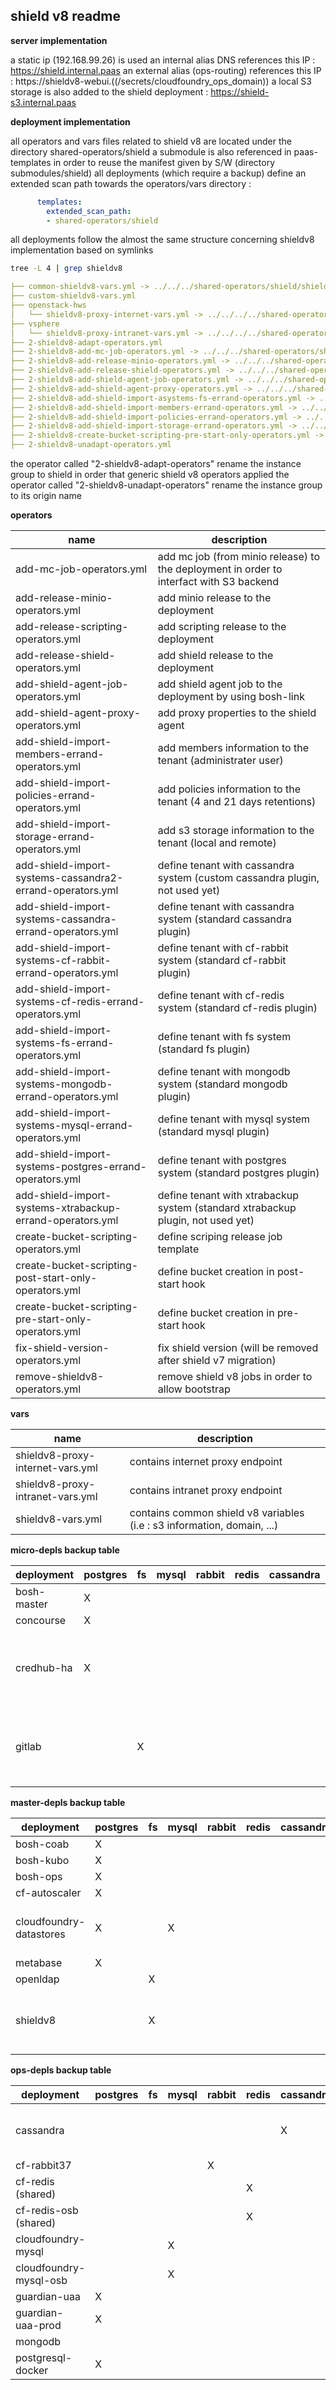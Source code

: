 ## shield v8 readme

__server implementation__

a static ip (192.168.99.26) is used
an internal alias DNS references this IP : https://shield.internal.paas
an external alias (ops-routing) references this IP : https://shieldv8-webui.((/secrets/cloudfoundry_ops_domain))
a local S3 storage is also added to the shield deployment : https://shield-s3.internal.paas

__deployment implementation__

all operators and vars files related to shield v8 are located under the directory shared-operators/shield
a submodule is also referenced in paas-templates in order to reuse the manifest given by S/W (directory submodules/shield)
all deployments (which require a backup) define an extended scan path towards the operators/vars directory : 
```yml
      templates:
        extended_scan_path:
        - shared-operators/shield

```
all deployments follow the almost the same structure concerning shieldv8 implementation based on symlinks 
```bash
tree -L 4 | grep shieldv8
```

```yml
├── common-shieldv8-vars.yml -> ../../../shared-operators/shield/shieldv8-vars.yml
├── custom-shieldv8-vars.yml
├── openstack-hws
│   └── shieldv8-proxy-internet-vars.yml -> ../../../../shared-operators/shield/shieldv8-proxy-internet-vars.yml
├── vsphere
│   └── shieldv8-proxy-intranet-vars.yml -> ../../../../shared-operators/shield/shieldv8-proxy-intranet-vars.yml
├── 2-shieldv8-adapt-operators.yml
├── 2-shieldv8-add-mc-job-operators.yml -> ../../../shared-operators/shield/add-mc-job-operators.yml
├── 2-shieldv8-add-release-minio-operators.yml -> ../../../shared-operators/shield/add-release-minio-operators.yml
├── 2-shieldv8-add-release-shield-operators.yml -> ../../../shared-operators/shield/add-release-shield-operators.yml
├── 2-shieldv8-add-shield-agent-job-operators.yml -> ../../../shared-operators/shield/add-shield-agent-job-operators.yml
├── 2-shieldv8-add-shield-agent-proxy-operators.yml -> ../../../shared-operators/shield/add-shield-agent-proxy-operators.yml
├── 2-shieldv8-add-shield-import-asystems-fs-errand-operators.yml -> ../../../shared-operators/shield/add-shield-import-systems-fs-errand-operators.yml
├── 2-shieldv8-add-shield-import-members-errand-operators.yml -> ../../../shared-operators/shield/add-shield-import-members-errand-operators.yml
├── 2-shieldv8-add-shield-import-policies-errand-operators.yml -> ../../../shared-operators/shield/add-shield-import-policies-errand-operators.yml
├── 2-shieldv8-add-shield-import-storage-errand-operators.yml -> ../../../shared-operators/shield/add-shield-import-storage-errand-operators.yml
├── 2-shieldv8-create-bucket-scripting-pre-start-only-operators.yml -> ../../../shared-operators/shield/create-bucket-scripting-pre-start-only-operators.yml
├── 2-shieldv8-unadapt-operators.yml
```
the operator called "2-shieldv8-adapt-operators" rename the instance group to shield in order that generic shield v8 operators applied
the operator called "2-shieldv8-unadapt-operators" rename the instance group to its origin name

__operators__ 

| name | description |
| --------- | ------ |
| add-mc-job-operators.yml | add mc job (from minio release) to the deployment in order to interfact with S3 backend |
| add-release-minio-operators.yml | add minio release to the deployment |
| add-release-scripting-operators.yml | add scripting release to the deployment |
| add-release-shield-operators.yml | add shield release to the deployment |
| add-shield-agent-job-operators.yml | add shield agent job to the deployment by using bosh-link |
| add-shield-agent-proxy-operators.yml | add proxy properties to the shield agent |
| add-shield-import-members-errand-operators.yml | add members information to the tenant (administrater user) |
| add-shield-import-policies-errand-operators.yml | add policies information to the tenant (4 and 21 days retentions) |
| add-shield-import-storage-errand-operators.yml | add s3 storage information to the tenant (local and remote) |
| add-shield-import-systems-cassandra2-errand-operators.yml | define tenant with cassandra system (custom cassandra plugin, not used yet) |
| add-shield-import-systems-cassandra-errand-operators.yml | define tenant with cassandra system (standard cassandra plugin) |
| add-shield-import-systems-cf-rabbit-errand-operators.yml | define tenant with cf-rabbit system (standard cf-rabbit plugin) |
| add-shield-import-systems-cf-redis-errand-operators.yml | define tenant with cf-redis system (standard cf-redis plugin) |
| add-shield-import-systems-fs-errand-operators.yml | define tenant with fs system (standard fs plugin) |
| add-shield-import-systems-mongodb-errand-operators.yml | define tenant with mongodb system (standard mongodb plugin) |
| add-shield-import-systems-mysql-errand-operators.yml | define tenant with mysql system (standard mysql plugin) |
| add-shield-import-systems-postgres-errand-operators.yml | define tenant with postgres system (standard postgres plugin) |
| add-shield-import-systems-xtrabackup-errand-operators.yml | define tenant with xtrabackup system (standard xtrabackup plugin, not used yet) |
| create-bucket-scripting-operators.yml | define scriping release job template |
| create-bucket-scripting-post-start-only-operators.yml | define bucket creation in post-start hook |
| create-bucket-scripting-pre-start-only-operators.yml | define bucket creation in pre-start hook |
| fix-shield-version-operators.yml | fix shield version (will be removed after shield v7 migration) |
| remove-shieldv8-operators.yml | remove shield v8 jobs in order to allow bootstrap |

__vars__ 

| name | description |
| --------- | ------ |
| shieldv8-proxy-internet-vars.yml | contains internet proxy endpoint |
| shieldv8-proxy-intranet-vars.yml | contains intranet proxy endpoint |
| shieldv8-vars.yml | contains common shield v8 variables (i.e : s3 information, domain, ...) |

__micro-depls backup table__

| deployment | postgres | fs | mysql  | rabbit | redis | cassandra | mongo | scripting | custo |
| ---------  | ------ |------ | ------ | ------ | ------ | ------ | ------ | ------ | ------ |
| bosh-master | X |   |   |   |   |   |   |  PRE | No  |
| concourse | X |   |   |   |   |   |   | PRE |  No |
| credhub-ha | X |   |   |   |   |   |   | PRE |  Yes (grab in custom-shieldv8-vars-tpl.yml) |
| gitlab |  | X  |   |   |   |   |   | POST  | Yes (additional fs system with socket exclusion) |
 
__master-depls backup table__

| deployment | postgres | fs | mysql  | rabbit | redis | cassandra | mongo | scripting | custo |
| ---------  | ------ |------ | ------ | ------ | ------ | ------ | ------ | ------ | ------ |
| bosh-coab | X |   |   |   |   |   |   |  PRE |  No |
| bosh-kubo | X |   |   |   |   |   |   |  PRE |  No |
| bosh-ops | X |   |   |   |   |   |   |  PRE |  No |
| cf-autoscaler | X |   |   |   |   |   |   |  PRE |  No |
| cloudfoundry-datastores | X |   | X  |   |   |   |   |  PRE | Yes (additional mysql system)|
| metabase | X |   |   |   |   |   |   |  PRE | No |
| openldap |   | X |   |   |   |   |   |  PRE | No |
| shieldv8 |   | X |   |   |   |   |   |  PRE | Yes(static ip, submodule usage, unlock) |

__ops-depls backup table__

| deployment | postgres | fs | mysql  | rabbit | redis | cassandra | mongo | scripting | custo |
| ---------  | ------ |------ | ------ | ------ | ------ | ------ | ------ | ------ | ------ |
| cassandra |  |   |   |   |   | X |   |  PRE |  Yes (libs, path, addon) |
| cf-rabbit37 |  |   |   | X  |   |   |   |  PRE | No |
| cf-redis (shared) |  |   |   |   | X |   |   |  POST | No  |
| cf-redis-osb (shared) |  |   |   |   | X  |   |   |  POST | No  |
| cloudfoundry-mysql |  |   | X  |   |   |   |   |  PRE | No |
| cloudfoundry-mysql-osb |  |   | X  |   |   |   |   |  PRE | No |
| guardian-uaa | X |   |   |   |   |   |   |  PRE | No |
| guardian-uaa-prod | X |   |   |   |   |   |   |  PRE | No |
| mongodb |   |   |   |   |   |   | X |  PRE | No |
| postgresql-docker | X  |  |   |   |   |   |   |  PRE | No |



